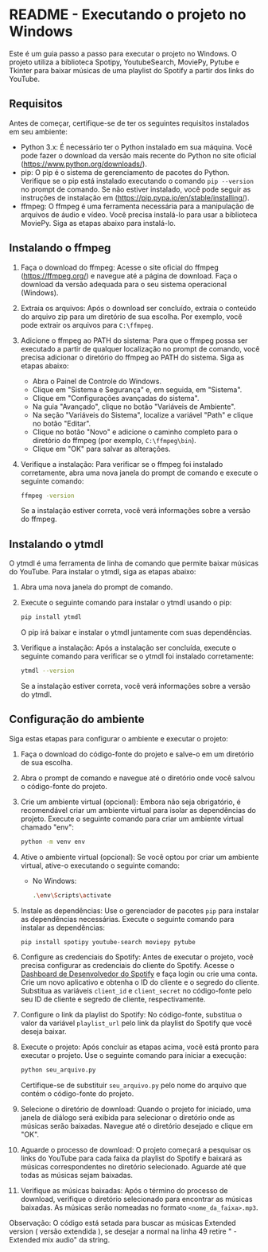 # README - Executando o projeto no Windows

Este é um guia passo a passo para executar o projeto no Windows. O projeto utiliza a biblioteca Spotipy, YoutubeSearch, MoviePy, Pytube e Tkinter para baixar músicas de uma playlist do Spotify a partir dos links do YouTube.

## Requisitos

Antes de começar, certifique-se de ter os seguintes requisitos instalados em seu ambiente:

- Python 3.x: É necessário ter o Python instalado em sua máquina. Você pode fazer o download da versão mais recente do Python no site oficial (https://www.python.org/downloads/).
- pip: O pip é o sistema de gerenciamento de pacotes do Python. Verifique se o pip está instalado executando o comando `pip --version` no prompt de comando. Se não estiver instalado, você pode seguir as instruções de instalação em (https://pip.pypa.io/en/stable/installing/).
- ffmpeg: O ffmpeg é uma ferramenta necessária para a manipulação de arquivos de áudio e vídeo. Você precisa instalá-lo para usar a biblioteca MoviePy. Siga as etapas abaixo para instalá-lo.

## Instalando o ffmpeg

1. Faça o download do ffmpeg: Acesse o site oficial do ffmpeg (https://ffmpeg.org/) e navegue até a página de download. Faça o download da versão adequada para o seu sistema operacional (Windows).

2. Extraia os arquivos: Após o download ser concluído, extraia o conteúdo do arquivo zip para um diretório de sua escolha. Por exemplo, você pode extrair os arquivos para `C:\ffmpeg`.

3. Adicione o ffmpeg ao PATH do sistema: Para que o ffmpeg possa ser executado a partir de qualquer localização no prompt de comando, você precisa adicionar o diretório do ffmpeg ao PATH do sistema. Siga as etapas abaixo:

   - Abra o Painel de Controle do Windows.
   - Clique em "Sistema e Segurança" e, em seguida, em "Sistema".
   - Clique em "Configurações avançadas do sistema".
   - Na guia "Avançado", clique no botão "Variáveis de Ambiente".
   - Na seção "Variáveis do Sistema", localize a variável "Path" e clique no botão "Editar".
   - Clique no botão "Novo" e adicione o caminho completo para o diretório do ffmpeg (por exemplo, `C:\ffmpeg\bin`).
   - Clique em "OK" para salvar as alterações.

4. Verifique a instalação: Para verificar se o ffmpeg foi instalado corretamente, abra uma nova janela do prompt de comando e execute o seguinte comando:

   ```bash
   ffmpeg -version
   ```

   Se a instalação estiver correta, você verá informações sobre a versão do ffmpeg.

## Instalando o ytmdl

O ytmdl é uma ferramenta de linha de comando que permite baixar músicas do YouTube. Para instalar o ytmdl, siga as etapas abaixo:

1. Abra uma nova janela do prompt de comando.

2. Execute o seguinte comando para instalar o ytmdl usando o pip:

   ```bash
   pip install ytmdl
   ```

   O pip irá baixar e instalar o ytmdl juntamente com suas dependências.

3. Verifique a instalação: Após a instalação ser concluída, execute o seguinte comando para verificar se o ytmdl foi instalado corretamente:

   ```bash
   ytmdl --version
   ```

   Se a instalação estiver correta, você verá informações sobre a versão do ytmdl.

## Configuração do ambiente

Siga estas etapas para configurar o ambiente e executar o projeto:

1. Faça o download do código-fonte do projeto e salve-o em um diretório de sua escolha.

2. Abra o prompt de comando e navegue até o diretório onde você salvou o código-fonte do projeto.

3. Crie um ambiente virtual (opcional): Embora não seja obrigatório, é recomendável criar um ambiente virtual para isolar as dependências do projeto. Execute o seguinte comando para criar um ambiente virtual chamado "env":

   ```bash
   python -m venv env
   ```

4. Ative o ambiente virtual (opcional): Se você optou por criar um ambiente virtual, ative-o executando o seguinte comando:

   - No Windows:

     ```bash
     .\env\Scripts\activate
     ```

5. Instale as dependências: Use o gerenciador de pacotes `pip` para instalar as dependências necessárias. Execute o seguinte comando para instalar as dependências:

   ```bash
   pip install spotipy youtube-search moviepy pytube
   ```

6. Configure as credenciais do Spotify: Antes de executar o projeto, você precisa configurar as credenciais do cliente do Spotify. Acesse o [Dashboard de Desenvolvedor do Spotify](https://developer.spotify.com/dashboard/) e faça login ou crie uma conta. Crie um novo aplicativo e obtenha o ID do cliente e o segredo do cliente. Substitua as variáveis `client_id` e `client_secret` no código-fonte pelo seu ID de cliente e segredo de cliente, respectivamente.

7. Configure o link da playlist do Spotify: No código-fonte, substitua o valor da variável `playlist_url` pelo link da playlist do Spotify que você deseja baixar.

8. Execute o projeto: Após concluir as etapas acima, você está pronto para executar o projeto. Use o seguinte comando para iniciar a execução:

   ```bash
   python seu_arquivo.py
   ```

   Certifique-se de substituir `seu_arquivo.py` pelo nome do arquivo que contém o código-fonte do projeto.

9. Selecione o diretório de download: Quando o projeto for iniciado, uma janela de diálogo será exibida para selecionar o diretório onde as músicas serão baixadas. Navegue até o diretório desejado e clique em "OK".

10. Aguarde o processo de download: O projeto começará a pesquisar os links do YouTube para cada faixa da playlist do Spotify e baixará as músicas correspondentes no diretório selecionado. Aguarde até que todas as músicas sejam baixadas.

11. Verifique as músicas baixadas: Após o término do processo de download, verifique o diretório selecionado para encontrar as músicas baixadas. As músicas serão nomeadas no formato `<nome_da_faixa>.mp3`.

Observação: O código está setada para buscar as músicas Extended version ( versão extendida ), se desejar a normal na linha 49 retire " - Extended mix audio" da string.
